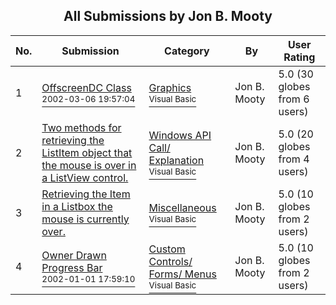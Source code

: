 ﻿<div align="center">

## All Submissions by Jon B\. Mooty

</div>

No.  | Submission | Category | By   | User Rating
---- | ---------- | -------- | ---- | -----------
1 | [OffscreenDC Class<br /><sup>2002-03-06 19:57:04</sup>](https://github.com/Planet-Source-Code/jon-b-mooty-offscreendc-class__1-32404) | [Graphics<br /><sup>Visual Basic</sup>](../ByCategory/graphics__1-46.md) | Jon B\. Mooty | 5.0 (30 globes from 6 users)
2 | [Two methods for retrieving the ListItem object that the mouse is over in a ListView control\.<br />](https://github.com/Planet-Source-Code/jon-b-mooty-two-methods-for-retrieving-the-listitem-object-that-the-mouse-is-over-in-a-lis__1-31364) | [Windows API Call/ Explanation<br /><sup>Visual Basic</sup>](../ByCategory/windows-api-call-explanation__1-39.md) | Jon B\. Mooty | 5.0 (20 globes from 4 users)
3 | [Retrieving the Item in a Listbox the mouse is currently over\.<br />](https://github.com/Planet-Source-Code/jon-b-mooty-retrieving-the-item-in-a-listbox-the-mouse-is-currently-over__1-30278) | [Miscellaneous<br /><sup>Visual Basic</sup>](../ByCategory/miscellaneous__1-1.md) | Jon B\. Mooty | 5.0 (10 globes from 2 users)
4 | [Owner Drawn Progress Bar<br /><sup>2002-01-01 17:59:10</sup>](https://github.com/Planet-Source-Code/jon-b-mooty-owner-drawn-progress-bar__1-30288) | [Custom Controls/ Forms/  Menus<br /><sup>Visual Basic</sup>](../ByCategory/custom-controls-forms-menus__1-4.md) | Jon B\. Mooty | 5.0 (10 globes from 2 users)
